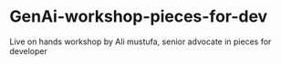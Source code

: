 # GenAi-workshop-pieces-for-dev
Live on hands workshop by Ali mustufa, senior advocate in pieces for developer
